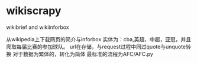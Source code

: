 # wikiscrapy
wikibrief and wikiinforbox 

从wikipedia上下载网页的简介与inforbox
实体为：cba,英超，中超，亚冠，并且爬取每届比赛的参加球队。
url在存储，与request过程中同过quote与unquote转换
对于数据为繁体的，转化为简体
最标准的流程为AFC/AFC.py
